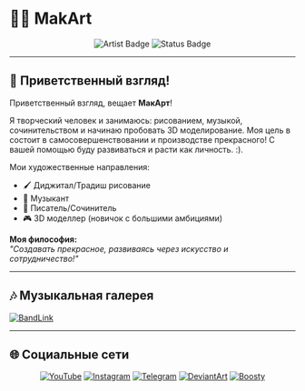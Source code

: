 # 🎨✨ MakArt

<div align="center">
  <img src="https://img.shields.io/badge/Artist-Visionary%20%F0%9F%8E%A8-red?style=for-the-badge" alt="Artist Badge">
  <img src="https://img.shields.io/badge/Status-Open%20for%20Commisions%20%F0%9F%92%B0-green?style=for-the-badge" alt="Status Badge">
</div>

---

## 🌟 Приветственный взгляд!

Приветственный взгляд, вещает **МакАрт**!

Я творческий человек и занимаюсь: рисованием, музыкой, сочинительством и начинаю пробовать 3D моделирование. Моя цель в состоит в самосовершенствовании и производстве прекрасного! С вашей помощью буду развиваться и расти как личность. :). 

Мои художественные направления:
- 🖌️ Диджитал/Традиш рисование
- 🎵 Музыкант
- 📖 Писатель/Сочинитель
- 🎮 3D моделлер (новичок с большими амбициями)

**Моя философия:**  
*"Создавать прекрасное, развиваясь через искусство и сотрудничество!"*

---

## 🎶 Музыкальная галерея
[![BandLink](https://img.shields.io/badge/All_Platforms-BandLink-9cf?logo=bandcamp&style=flat-square)](https://band.link/MakArt)

---

## 🌐 Социальные сети

<div align="center">

[![YouTube](https://img.shields.io/badge/-YouTube-FF0000?style=flat-square&logo=youtube&logoColor=white)](https://www.youtube.com/c/MakArt_YouTube)
[![Instagram](https://img.shields.io/badge/-Instagram-E4405F?style=flat-square&logo=instagram&logoColor=white)](https://www.instagram.com/olklimakar/)
[![Telegram](https://img.shields.io/badge/-Telegram-2CA5E0?style=flat-square&logo=telegram&logoColor=white)](https://t.me/MakArtsCave)
[![DeviantArt](https://img.shields.io/badge/-DeviantArt-05CC47?style=flat-square&logo=deviantart&logoColor=white)](https://deviantart.com/makartarts)
[![Boosty](https://img.shields.io/badge/-Boosty-FF5500?style=flat-square)](https://boosty.to/makart)

</div>

